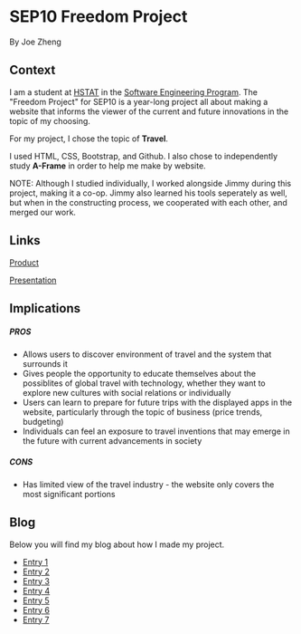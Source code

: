 # SEP10 Freedom Project
By Joe Zheng

## Context
I am a student at [HSTAT](https://www.hstat.org/) in the [Software Engineering Program](https://hstatsep.github.io/). The "Freedom Project" for SEP10 is a year-long project all about making a website that informs the viewer of the current and future innovations in the topic of my choosing.

For my project, I chose the topic of **Travel**.

I used HTML, CSS, Bootstrap, and Github. I also chose to independently study **A-Frame** in order to help me make by website.

NOTE: Although I studied individually, I worked alongside Jimmy during this project, making it a co-op. Jimmy also learned his tools seperately as well, but when in the constructing process, we cooperated with each other, and merged our work.

## Links

[Product](https://jimmyl6413.github.io/sep10-freedom-project/)

[Presentation](https://docs.google.com/presentation/d/1y_WxQUBVwVSWlmgBhd8s24UOm_IPpfGh-H2BJjkCRk4/edit)

## Implications
##### PROS
* Allows users to discover environment of travel and the system that surrounds it
* Gives people the opportunity to educate themselves about the possiblites of global travel with technology, whether they want to explore new cultures with social relations or individually
* Users can learn to prepare for future trips with the displayed apps in the website, particularly through the topic of business (price trends, budgeting)
* Individuals can feel an exposure to travel inventions that may emerge in the future with current advancements in society
##### CONS
* Has limited view of the travel industry - the website only covers the most significant portions


## Blog
Below you will find my blog about how I made my project.

* [Entry 1](blog/entry01.md)
* [Entry 2](blog/entry02.md)
* [Entry 3](blog/entry03.md)
* [Entry 4](blog/entry04.md)
* [Entry 5](blog/entry05.md)
* [Entry 6](blog/entry06.md)
* [Entry 7](blog/entry07.md)

